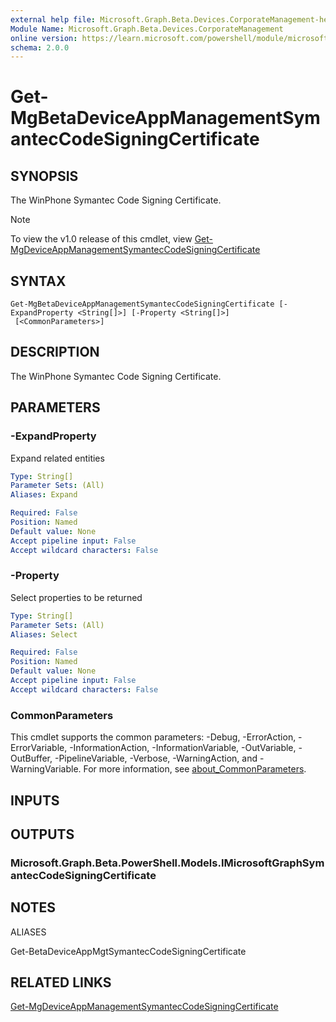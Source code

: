 ```yaml
---
external help file: Microsoft.Graph.Beta.Devices.CorporateManagement-help.xml
Module Name: Microsoft.Graph.Beta.Devices.CorporateManagement
online version: https://learn.microsoft.com/powershell/module/microsoft.graph.beta.devices.corporatemanagement/get-mgbetadeviceappmanagementsymanteccodesigningcertificate
schema: 2.0.0
---
```


# Get-MgBetaDeviceAppManagementSymantecCodeSigningCertificate

## SYNOPSIS
The WinPhone Symantec Code Signing Certificate.

> [!NOTE]
> To view the v1.0 release of this cmdlet, view [Get-MgDeviceAppManagementSymantecCodeSigningCertificate](/powershell/module/Microsoft.Graph.Devices.CorporateManagement/Get-MgDeviceAppManagementSymantecCodeSigningCertificate?view=graph-powershell-v1.0)

## SYNTAX

```
Get-MgBetaDeviceAppManagementSymantecCodeSigningCertificate [-ExpandProperty <String[]>] [-Property <String[]>]
 [<CommonParameters>]
```

## DESCRIPTION
The WinPhone Symantec Code Signing Certificate.

## PARAMETERS

### -ExpandProperty
Expand related entities

```yaml
Type: String[]
Parameter Sets: (All)
Aliases: Expand

Required: False
Position: Named
Default value: None
Accept pipeline input: False
Accept wildcard characters: False
```

### -Property
Select properties to be returned

```yaml
Type: String[]
Parameter Sets: (All)
Aliases: Select

Required: False
Position: Named
Default value: None
Accept pipeline input: False
Accept wildcard characters: False
```

### CommonParameters
This cmdlet supports the common parameters: -Debug, -ErrorAction, -ErrorVariable, -InformationAction, -InformationVariable, -OutVariable, -OutBuffer, -PipelineVariable, -Verbose, -WarningAction, and -WarningVariable. For more information, see [about_CommonParameters](http://go.microsoft.com/fwlink/?LinkID=113216).

## INPUTS

## OUTPUTS

### Microsoft.Graph.Beta.PowerShell.Models.IMicrosoftGraphSymantecCodeSigningCertificate
## NOTES

ALIASES

Get-BetaDeviceAppMgtSymantecCodeSigningCertificate

## RELATED LINKS
[Get-MgDeviceAppManagementSymantecCodeSigningCertificate](/powershell/module/Microsoft.Graph.Devices.CorporateManagement/Get-MgDeviceAppManagementSymantecCodeSigningCertificate?view=graph-powershell-v1.0)


